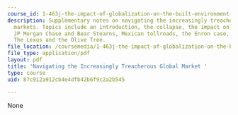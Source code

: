 ```yaml
---
course_id: 1-463j-the-impact-of-globalization-on-the-built-environment-fall-2009
description: Supplementary notes on navigating the increasingly treacherous global
  markets. Topics include an introduction, the collapse, the impact on the AEC community,
  JP Morgan Chase and Bear Stearns, Mexican tollroads, the Enron case, and Friedman's
  The Lexus and the Olive Tree.
file_location: /coursemedia/1-463j-the-impact-of-globalization-on-the-built-environment-fall-2009/87c912a912cb4e4dfb42b6f9c2a2b545_MIT1_463JF09_notes08.pdf
file_type: application/pdf
layout: pdf
title: 'Navigating the Increasingly Treacherous Global Market '
type: course
uid: 87c912a912cb4e4dfb42b6f9c2a2b545

---
```

None